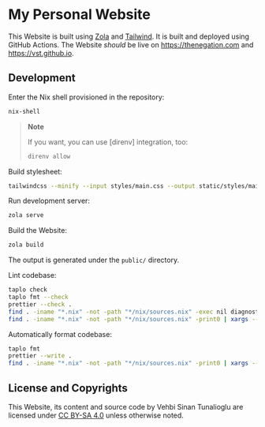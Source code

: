 # My Personal Website

This Website is built using [Zola] and [Tailwind]. It is built and
deployed using GitHub Actions. The Website *should* be live on
<https://thenegation.com> and <https://vst.github.io>.

## Development

Enter the Nix shell provisioned in the repository:

```sh
nix-shell
```

> **Note**
>
> If you want, you can use [direnv] integration, too:
>
> ```sh
> direnv allow
> ```

Build stylesheet:

```sh
tailwindcss --minify --input styles/main.css --output static/styles/main.css
```

Run development server:

```sh
zola serve
```

Build the Website:

```sh
zola build
```

The output is generated under the `public/` directory.

Lint codebase:

```sh
taplo check
taplo fmt --check
prettier --check .
find . -iname "*.nix" -not -path "*/nix/sources.nix" -exec nil diagnostics {} \;
find . -iname "*.nix" -not -path "*/nix/sources.nix" -print0 | xargs --null nixpkgs-fmt --check
```

Automatically format codebase:

```sh
taplo fmt
prettier --write .
find . -iname "*.nix" -not -path "*/nix/sources.nix" -print0 | xargs --null nixpkgs-fmt
```

## License and Copyrights

This Website, its content and source code by Vehbi Sinan Tunalioglu
are licensed under [CC BY-SA 4.0] unless otherwise noted.

<!-- REFERENCES -->

[Zola]: https://www.getzola.org
[Tailwind]: https://tailwindcss.com
[CC BY-SA 4.0]: https://creativecommons.org/licenses/by-sa/4.0
